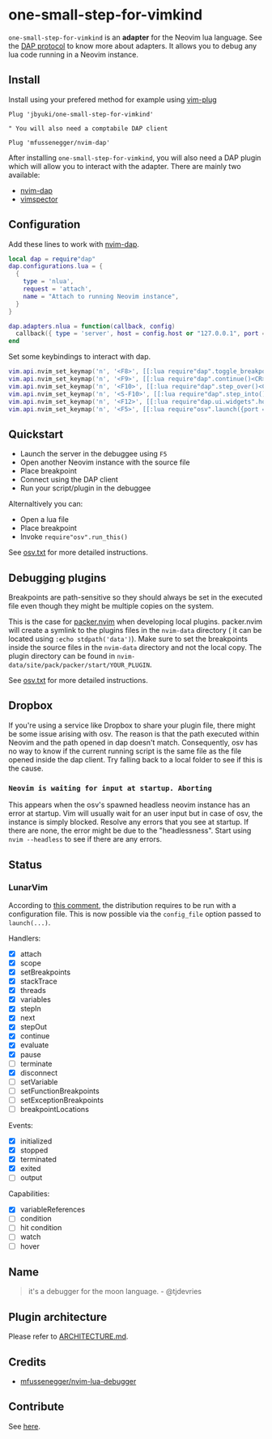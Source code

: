 # one-small-step-for-vimkind


`one-small-step-for-vimkind` is an **adapter** for the Neovim lua language. See the [DAP protocol](https://microsoft.github.io/debug-adapter-protocol/overview) to know more about adapters. It allows you to debug any lua code running in a Neovim instance.

## Install

Install using your prefered method for example using [vim-plug](https://github.com/junegunn/vim-plug)

```vim
Plug 'jbyuki/one-small-step-for-vimkind'

" You will also need a comptabile DAP client

Plug 'mfussenegger/nvim-dap'
```

After installing `one-small-step-for-vimkind`, you will also need a DAP plugin which will allow you to interact with the adapter. There are mainly two available:

  * [nvim-dap](https://github.com/mfussenegger/nvim-dap)
  * [vimspector](https://github.com/puremourning/vimspector) 

## Configuration

Add these lines to work with [nvim-dap](https://github.com/mfussenegger/nvim-dap).

```lua
local dap = require"dap"
dap.configurations.lua = { 
  { 
    type = 'nlua', 
    request = 'attach',
    name = "Attach to running Neovim instance",
  }
}

dap.adapters.nlua = function(callback, config)
  callback({ type = 'server', host = config.host or "127.0.0.1", port = config.port or 8086 })
end
```

Set some keybindings to interact with dap.

```lua
vim.api.nvim_set_keymap('n', '<F8>', [[:lua require"dap".toggle_breakpoint()<CR>]], { noremap = true })
vim.api.nvim_set_keymap('n', '<F9>', [[:lua require"dap".continue()<CR>]], { noremap = true })
vim.api.nvim_set_keymap('n', '<F10>', [[:lua require"dap".step_over()<CR>]], { noremap = true })
vim.api.nvim_set_keymap('n', '<S-F10>', [[:lua require"dap".step_into()<CR>]], { noremap = true })
vim.api.nvim_set_keymap('n', '<F12>', [[:lua require"dap.ui.widgets".hover()<CR>]], { noremap = true })
vim.api.nvim_set_keymap('n', '<F5>', [[:lua require"osv".launch({port = 8086})<CR>]], { noremap = true })
```


## Quickstart

* Launch the server in the debuggee using `F5`
* Open another Neovim instance with the source file
* Place breakpoint
* Connect using the DAP client
* Run your script/plugin in the debuggee

Alternaltively you can:

* Open a lua file
* Place breakpoint
* Invoke `require"osv".run_this()`

See [osv.txt](https://github.com/jbyuki/lua-debug.nvim/blob/main/doc/osv.txt) for more detailed instructions.

## Debugging plugins

Breakpoints are path-sensitive so they should always be set in the executed file
even though they might be multiple copies on the system.

This is the case for [packer.nvim](https://github.com/wbthomason/packer.nvim) when developing
local plugins. packer.nvim will create a symlink to the plugins files in the `nvim-data` directory (
it can be located using `:echo stdpath('data')`). Make sure to set the breakpoints inside 
the source files in the `nvim-data` directory and not the local copy. The plugin directory
can be found in `nvim-data/site/pack/packer/start/YOUR_PLUGIN`.

See [osv.txt](https://github.com/jbyuki/lua-debug.nvim/blob/main/doc/osv.txt) for more detailed instructions.

## Dropbox

If you're using a service like Dropbox to share your plugin file, there might be some issue arising with osv. The reason is that the path executed within Neovim and the path opened in dap doesn't match. Consequently, osv has no way to know if the current running script is the same file as the file opened inside the dap client. Try falling back to a local folder to see if this is the cause.

### `Neovim is waiting for input at startup. Aborting`

This appears when the osv's spawned headless neovim instance has an error at startup. Vim will usually wait for an user input but in case of osv, the instance is simply blocked. Resolve any errors that you see at startup. If there are none, the error might be due to the "headlessness". Start using `nvim --headless` to see if there are any errors.
## Status

### LunarVim

According to [this comment](https://github.com/jbyuki/one-small-step-for-vimkind/issues/11#issuecomment-1182688587), the distribution requires to be run with a configuration file. This is now possible via the `config_file` option passed to `launch(...)`.

Handlers:

* [x] attach
* [x] scope
* [x] setBreakpoints
* [x] stackTrace
* [x] threads
* [x] variables
* [x] stepIn
* [x] next
* [x] stepOut
* [x] continue
* [x] evaluate
* [x] pause
* [ ] terminate
* [x] disconnect
* [ ] setVariable
* [ ] setFunctionBreakpoints
* [ ] setExceptionBreakpoints
* [ ] breakpointLocations

Events:

* [x] initialized
* [x] stopped
* [x] terminated
* [x] exited
* [ ] output

Capabilities:

* [x] variableReferences
* [ ] condition
* [ ] hit condition
* [ ] watch
* [ ] hover

## Name

> it's a debugger for the moon language. - @tjdevries

## Plugin architecture

Please refer to [ARCHITECTURE.md](ARCHITECTURE.md).

## Credits

* [mfussenegger/nvim-lua-debugger](https://github.com/mfussenegger/nvim-lua-debugger)
 
## Contribute

See [here](https://github.com/jbyuki/ntangle.nvim/wiki/How-to-use-ntangle.nvim).
